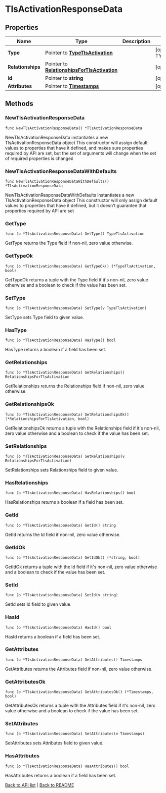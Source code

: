 # TlsActivationResponseData

## Properties

Name | Type | Description | Notes
------------ | ------------- | ------------- | -------------
**Type** | Pointer to [**TypeTlsActivation**](TypeTlsActivation.md) |  | [optional] [default to TYPETLSACTIVATION_TLS_ACTIVATION]
**Relationships** | Pointer to [**RelationshipsForTlsActivation**](RelationshipsForTlsActivation.md) |  | [optional] 
**Id** | Pointer to **string** |  | [optional] [readonly] 
**Attributes** | Pointer to [**Timestamps**](Timestamps.md) |  | [optional] 

## Methods

### NewTlsActivationResponseData

`func NewTlsActivationResponseData() *TlsActivationResponseData`

NewTlsActivationResponseData instantiates a new TlsActivationResponseData object
This constructor will assign default values to properties that have it defined,
and makes sure properties required by API are set, but the set of arguments
will change when the set of required properties is changed

### NewTlsActivationResponseDataWithDefaults

`func NewTlsActivationResponseDataWithDefaults() *TlsActivationResponseData`

NewTlsActivationResponseDataWithDefaults instantiates a new TlsActivationResponseData object
This constructor will only assign default values to properties that have it defined,
but it doesn't guarantee that properties required by API are set

### GetType

`func (o *TlsActivationResponseData) GetType() TypeTlsActivation`

GetType returns the Type field if non-nil, zero value otherwise.

### GetTypeOk

`func (o *TlsActivationResponseData) GetTypeOk() (*TypeTlsActivation, bool)`

GetTypeOk returns a tuple with the Type field if it's non-nil, zero value otherwise
and a boolean to check if the value has been set.

### SetType

`func (o *TlsActivationResponseData) SetType(v TypeTlsActivation)`

SetType sets Type field to given value.

### HasType

`func (o *TlsActivationResponseData) HasType() bool`

HasType returns a boolean if a field has been set.

### GetRelationships

`func (o *TlsActivationResponseData) GetRelationships() RelationshipsForTlsActivation`

GetRelationships returns the Relationships field if non-nil, zero value otherwise.

### GetRelationshipsOk

`func (o *TlsActivationResponseData) GetRelationshipsOk() (*RelationshipsForTlsActivation, bool)`

GetRelationshipsOk returns a tuple with the Relationships field if it's non-nil, zero value otherwise
and a boolean to check if the value has been set.

### SetRelationships

`func (o *TlsActivationResponseData) SetRelationships(v RelationshipsForTlsActivation)`

SetRelationships sets Relationships field to given value.

### HasRelationships

`func (o *TlsActivationResponseData) HasRelationships() bool`

HasRelationships returns a boolean if a field has been set.

### GetId

`func (o *TlsActivationResponseData) GetId() string`

GetId returns the Id field if non-nil, zero value otherwise.

### GetIdOk

`func (o *TlsActivationResponseData) GetIdOk() (*string, bool)`

GetIdOk returns a tuple with the Id field if it's non-nil, zero value otherwise
and a boolean to check if the value has been set.

### SetId

`func (o *TlsActivationResponseData) SetId(v string)`

SetId sets Id field to given value.

### HasId

`func (o *TlsActivationResponseData) HasId() bool`

HasId returns a boolean if a field has been set.

### GetAttributes

`func (o *TlsActivationResponseData) GetAttributes() Timestamps`

GetAttributes returns the Attributes field if non-nil, zero value otherwise.

### GetAttributesOk

`func (o *TlsActivationResponseData) GetAttributesOk() (*Timestamps, bool)`

GetAttributesOk returns a tuple with the Attributes field if it's non-nil, zero value otherwise
and a boolean to check if the value has been set.

### SetAttributes

`func (o *TlsActivationResponseData) SetAttributes(v Timestamps)`

SetAttributes sets Attributes field to given value.

### HasAttributes

`func (o *TlsActivationResponseData) HasAttributes() bool`

HasAttributes returns a boolean if a field has been set.


[Back to API list](../README.md#documentation-for-api-endpoints) | [Back to README](../README.md)


